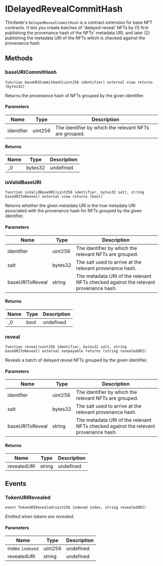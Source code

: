 # IDelayedRevealCommitHash





Thirdweb&#39;s `DelayedRevealCommitHash` is a contract extension for base NFT contracts. It lets you create batches of  &#39;delayed-reveal&#39; NFTs by (1) first publishing the provenance hash of the NFTs&#39; metadata URI, and later (2) publishing  the metadata URI of the NFTs which is checked against the provenance hash.



## Methods

### baseURICommitHash

```solidity
function baseURICommitHash(uint256 identifier) external view returns (bytes32)
```

Returns the provenance hash of NFTs grouped by the given identifier.



#### Parameters

| Name | Type | Description |
|---|---|---|
| identifier | uint256 | The identifier by which the relevant NFTs are grouped.

#### Returns

| Name | Type | Description |
|---|---|---|
| _0 | bytes32 | undefined

### isValidBaseURI

```solidity
function isValidBaseURI(uint256 identifier, bytes32 salt, string baseURIToReveal) external view returns (bool)
```

Returns whether the given metadata URI is the true metadata URI associated with the provenance hash          for NFTs grouped by the given identifier.



#### Parameters

| Name | Type | Description |
|---|---|---|
| identifier | uint256 | The identifier by which the relevant NFTs are grouped.
| salt | bytes32 | The salt used to arrive at the relevant provenance hash.
| baseURIToReveal | string | The metadata URI of the relevant NFTs checked against the relevant provenance hash.

#### Returns

| Name | Type | Description |
|---|---|---|
| _0 | bool | undefined

### reveal

```solidity
function reveal(uint256 identifier, bytes32 salt, string baseURIToReveal) external nonpayable returns (string revealedURI)
```

Reveals a batch of delayed reveal NFTs grouped by the given identifier.



#### Parameters

| Name | Type | Description |
|---|---|---|
| identifier | uint256 | The identifier by which the relevant NFTs are grouped.
| salt | bytes32 | The salt used to arrive at the relevant provenance hash.
| baseURIToReveal | string | The metadata URI of the relevant NFTs checked against the relevant provenance hash.

#### Returns

| Name | Type | Description |
|---|---|---|
| revealedURI | string | undefined



## Events

### TokenURIRevealed

```solidity
event TokenURIRevealed(uint256 indexed index, string revealedURI)
```



*Emitted when tokens are revealed.*

#### Parameters

| Name | Type | Description |
|---|---|---|
| index `indexed` | uint256 | undefined |
| revealedURI  | string | undefined |



